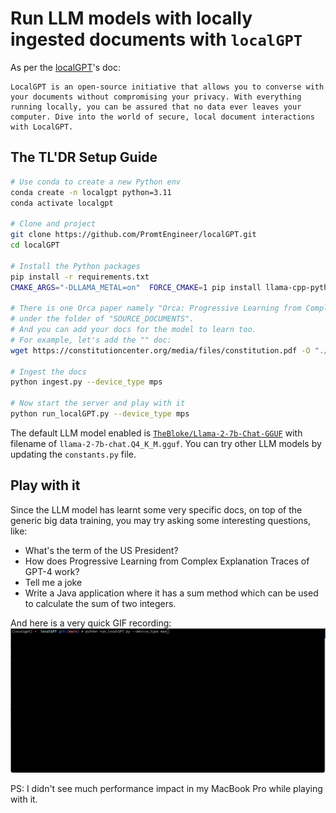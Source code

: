 # Run LLM models with locally ingested documents with `localGPT`

As per the [localGPT](https://github.com/PromtEngineer/localGPT)'s doc:

```
LocalGPT is an open-source initiative that allows you to converse with your documents without compromising your privacy. With everything running locally, you can be assured that no data ever leaves your computer. Dive into the world of secure, local document interactions with LocalGPT.
```

## The TL'DR Setup Guide

```sh
# Use conda to create a new Python env
conda create -n localgpt python=3.11
conda activate localgpt

# Clone and project
git clone https://github.com/PromtEngineer/localGPT.git
cd localGPT

# Install the Python packages
pip install -r requirements.txt
CMAKE_ARGS="-DLLAMA_METAL=on"  FORCE_CMAKE=1 pip install llama-cpp-python==0.1.83 --no-cache-dir

# There is one Orca paper namely "Orca: Progressive Learning from Complex Explanation Traces of GPT-4"
# under the folder of "SOURCE_DOCUMENTS".
# And you can add your docs for the model to learn too.
# For example, let's add the "" doc:
wget https://constitutioncenter.org/media/files/constitution.pdf -O "./SOURCE_DOCUMENTS/ConstitutionOfUSA.pdf"

# Ingest the docs
python ingest.py --device_type mps

# Now start the server and play with it
python run_localGPT.py --device_type mps
```

The default LLM model enabled is [`TheBloke/Llama-2-7b-Chat-GGUF`](https://huggingface.co/TheBloke/Llama-2-7B-Chat-GGUF) with filename of `llama-2-7b-chat.Q4_K_M.gguf`.
You can try other LLM models by updating the `constants.py` file.

## Play with it

Since the LLM model has learnt some very specific docs, on top of the generic big data training, you may try asking some interesting questions, like:
- What's the term of the US President?
- How does Progressive Learning from Complex Explanation Traces of GPT-4 work?
- Tell me a joke
- Write a Java application where it has a sum method which can be used to calculate the sum of two integers.

And here is a very quick GIF recording:
![localGPT screenshots](./screenshots/localgpt.gif)

PS: I didn't see much performance impact in my MacBook Pro while playing with it.
